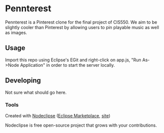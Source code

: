 

# Pennterest

Pennterest is a Pinterest clone for the final project of CIS550. 
We aim to be slightly cooler than Pinterest by allowing users to pin playable music as well as images.

## Usage

Import this repo using Eclipse's EGit and right-click on app.js, "Run As->Node Application" in order to start the server locally.

## Developing

Not sure what should go here.

### Tools

Created with [Nodeclipse](https://github.com/Nodeclipse/nodeclipse-1)
 ([Eclipse Marketplace](http://marketplace.eclipse.org/content/nodeclipse), [site](http://www.nodeclipse.org))   

Nodeclipse is free open-source project that grows with your contributions.
